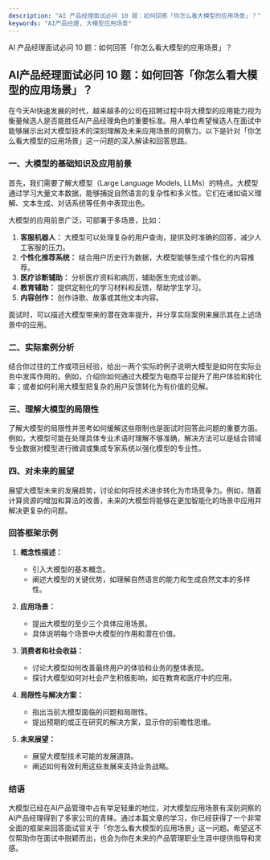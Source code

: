 ```yaml
---
description: "AI 产品经理面试必问 10 题：如何回答「你怎么看大模型的应用场景」？"
keywords: "AI产品经理, 大模型应用场景"
---
```

AI 产品经理面试必问 10 题：如何回答「你怎么看大模型的应用场景」？

## AI产品经理面试必问 10 题：如何回答「你怎么看大模型的应用场景」？

在今天AI快速发展的时代，越来越多的公司在招聘过程中将大模型的应用能力视为衡量候选人是否能胜任AI产品经理角色的重要标准。用人单位希望候选人在面试中能够展示出对大模型技术的深刻理解及未来应用场景的洞察力。以下是针对「你怎么看大模型的应用场景」这一问题的深入解读和回答思路。

### 一、大模型的基础知识及应用前景

首先，我们需要了解大模型（Large Language Models, LLMs）的特点。大模型通过学习大量文本数据，能够捕捉自然语言的复杂性和多义性。它们在诸如语义理解、文本生成、对话系统等任务中表现出色。

大模型的应用前景广泛，可部署于多场景，比如：

1. **客服机器人：** 大模型可以处理复杂的用户查询，提供及时准确的回答，减少人工客服的压力。
2. **个性化推荐系统：** 结合用户历史行为数据，大模型能够生成个性化的内容推荐。
3. **医疗诊断辅助：** 分析医疗资料和病历，辅助医生完成诊断。
4. **教育辅助：** 提供定制化的学习材料和反馈，帮助学生学习。
5. **内容创作：** 创作诗歌、故事或其他文本内容。

面试时，可以描述大模型带来的潜在效率提升，并分享实际案例来展示其在上述场景中的应用。

### 二、实际案例分析

结合你过往的工作或项目经验，给出一两个实际的例子说明大模型是如何在实际业务中发挥作用的。例如，介绍你如何通过大模型为电商平台提升了用户体验和转化率；或者如何利用大模型把复杂的用户反馈转化为有价值的见解。

### 三、理解大模型的局限性

了解大模型的局限性并思考如何缓解这些限制也是面试时回答此问题的重要方面。例如，大模型可能在处理具体专业术语时理解不够准确，解决方法可以是结合领域专业数据对模型进行微调或集成专家系统以强化模型的专业性。

### 四、对未来的展望

展望大模型未来的发展趋势，讨论如何将技术进步转化为市场竞争力。例如，随着计算资源的增加和算法的改善，未来的大模型将能够在更加智能化的场景中应用并解决更复杂的问题。

### 回答框架示例

1. **概念性描述：**
   - 引入大模型的基本概念。
   - 阐述大模型的关键优势，如理解自然语言的能力和生成自然文本的多样性。

2. **应用场景：**
   - 提出大模型的至少三个具体应用场景。
   - 具体说明每个场景中大模型的作用和潜在价值。

3. **消费者和社会收益：**
   - 讨论大模型如何改善最终用户的体验和业务的整体表现。
   - 探讨大模型如何对社会产生积极影响，如在教育和医疗中的应用。

4. **局限性与解决方案：**
   - 指出当前大模型面临的问题和局限性。
   - 提出预期的或正在研究的解决方案，显示你的前瞻性思维。

5. **未来展望：**
   - 展望大模型技术可能的发展道路。
   - 阐述如何有效利用这些发展来支持业务战略。

### 结语

大模型已经在AI产品管理中占有举足轻重的地位，对大模型应用场景有深刻洞察的AI产品经理得到了多家公司的青睐。通过本篇文章的学习，你已经获得了一个非常全面的框架来回答面试官关于「你怎么看大模型的应用场景」这一问题。希望这不仅帮助你在面试中脱颖而出，也会为你在未来的产品管理职业生涯中提供指导和灵感。
